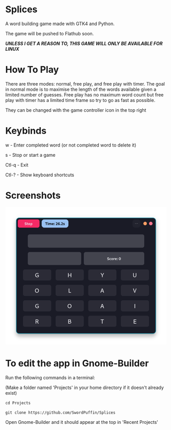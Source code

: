# Splices

A word building game made with GTK4 and Python.

The game will be pushed to Flathub soon.

***UNLESS I GET A REASON TO, THIS GAME WILL ONLY BE AVAILABLE FOR LINUX***

# How To Play

There are three modes: normal, free play, and free play with timer. The goal in normal mode is to maximise the length of the words available given a limited number of guesses. Free play has no maximum word count but free play with timer has a limited time frame so try to go as fast as possible. 

They can be changed with the game controller icon in the top right

# Keybinds

w - Enter completed word (or not completed word to delete it)

s - Stop or start a game

Ctl-q - Exit

Ctl-? - Show keyboard shortcuts

# Screenshots

![Screenshot](https://github.com/SwordPuffin/Splices/blob/master/data/Screenshot.png)

# To edit the app in Gnome-Builder

Run the following commands in a terminal:

(Make a folder named 'Projects' in your home directory if it doesn't already exist)
```
cd Projects
```
```
git clone https://github.com/SwordPuffin/Splices
```
Open Gnome-Builder and it should appear at the top in 'Recent Projects'

